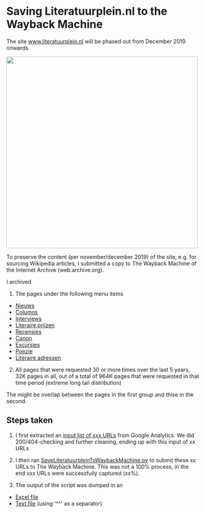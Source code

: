 # Saving Literatuurplein.nl to the Wayback Machine

The site www.literatuurplein.nl will be phased out from December 2019 onwards. 

<image src="images/literatuurplein-homepage_04122019.JPG" width="500"/><br clear="all"/>

To preserve the content (per november/december 2019) of the site, e.g. for sourcing Wikipedia articles, I submitted a copy to The Wayback Machine of the Internet Archive (web.archive.org).

I archived

1) The pages under the following menu items
* [Nieuws]()
* [Columns]()
* [Interviews]()
* [Literaire prijzen]()
* [Recensies]()
* [Canon]()
* [Excursies]()
* [Poezie]()
* [Literaire adressen]()

2) All pages that were requested 30 or more times over the last 5 years, 32K pages in all, out of a total of 964K pages that were requested in that time period (extreme long tail distribution)  

The might be overlap between the pages in the first group and thise in the second. 

## Steps taken 

1) I first extracted an [input list of xxx URLs](Input-Literatuurplein_TeArchiverenURLs.txt) from Google Analytics. We did 200/404-checking and further cleaning, ending up with this input of xx URLs

2) I then ran [SaveLiteratuurpleinToWaybackMachine.py](SaveLiteratuurpleinToWaybackMachine.py) to submit these xx URLs to The Wayback Machine. This was not a 100% process, in the end xxx URLs were successfully captured (xx%). 

3) The output of the script was dumped in an 
* [Excel file](Output-Literatuurplein_GearchiveerdeURLs_21112019.xlsx)
* [Text file](Output-Literatuurplein_GearchiveerdeURLs_21112019.txt) (using '^^' as a separator)
